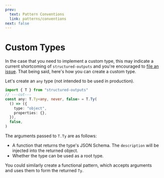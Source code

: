```yaml
---
prev:
  text: Pattern Conventions
  link: patterns/conventions
next: false
---
```


# Custom Types

In the case that you need to implement a custom type, this may indicate a current shortcoming of
`structured-outputs` and you're encouraged to
[file an issue](https://github.com/harrysolovay/structured-outputs/issues/new). That being said,
here's how you can create a custom type.

Let's create an `any` type (not intended to be used in production).

```ts twoslash
import { T } from "structured-outputs"
// ---cut---
const any: T.Ty<any, never, false> = T.Ty(
  () => ({
    type: "object",
    properties: {},
  }),
  false,
)
```

The arguments passed to `T.Ty` are as follows:

- A function that returns the type's JSON Schema. The `description` will be injected into the
  returned object.
- Whether the type can be used as a root type.

You could similarly create a functional pattern, which accepts arguments and uses them to form the
returned `Ty`.
